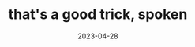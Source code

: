 ---
title: "that's a good trick, spoken"
date: 2023-04-28
spoken: /assets/content/spoken/thats-a-good-trick.m4a
type: spoken
tags:
  - spoken
---